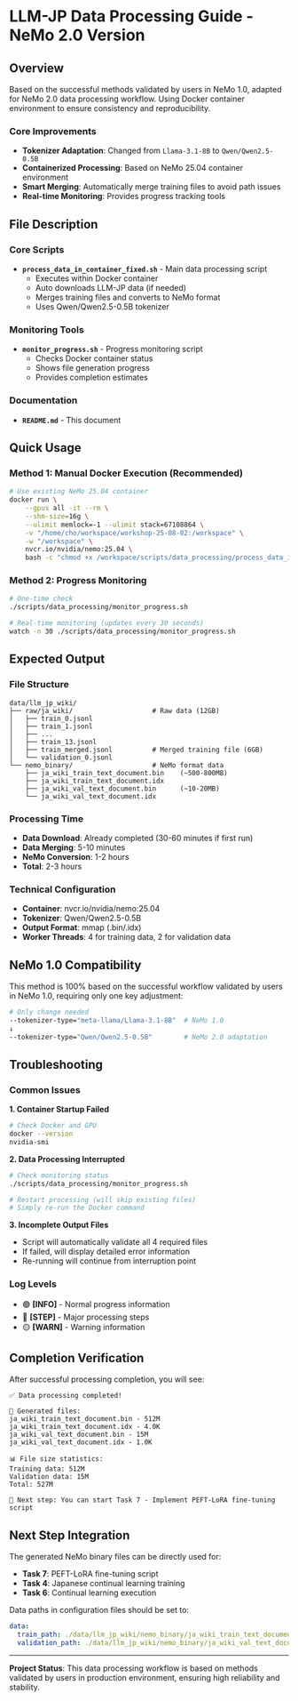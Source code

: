 # LLM-JP Data Processing Guide - NeMo 2.0 Version

## Overview

Based on the successful methods validated by users in NeMo 1.0, adapted for NeMo 2.0 data processing workflow. Using Docker container environment to ensure consistency and reproducibility.

### Core Improvements
- **Tokenizer Adaptation**: Changed from `Llama-3.1-8B` to `Qwen/Qwen2.5-0.5B`
- **Containerized Processing**: Based on NeMo 25.04 container environment
- **Smart Merging**: Automatically merge training files to avoid path issues
- **Real-time Monitoring**: Provides progress tracking tools

## File Description

### Core Scripts
- **`process_data_in_container_fixed.sh`** - Main data processing script
  - Executes within Docker container
  - Auto downloads LLM-JP data (if needed)
  - Merges training files and converts to NeMo format
  - Uses Qwen/Qwen2.5-0.5B tokenizer

### Monitoring Tools
- **`monitor_progress.sh`** - Progress monitoring script
  - Checks Docker container status
  - Shows file generation progress
  - Provides completion estimates

### Documentation
- **`README.md`** - This document

## Quick Usage

### Method 1: Manual Docker Execution (Recommended)
```bash
# Use existing NeMo 25.04 container
docker run \
    --gpus all -it --rm \
    --shm-size=16g \
    --ulimit memlock=-1 --ulimit stack=67108864 \
    -v "/home/cho/workspace/workshop-25-08-02:/workspace" \
    -w "/workspace" \
    nvcr.io/nvidia/nemo:25.04 \
    bash -c "chmod +x /workspace/scripts/data_processing/process_data_in_container_fixed.sh && /workspace/scripts/data_processing/process_data_in_container_fixed.sh"
```

### Method 2: Progress Monitoring
```bash
# One-time check
./scripts/data_processing/monitor_progress.sh

# Real-time monitoring (updates every 30 seconds)
watch -n 30 ./scripts/data_processing/monitor_progress.sh
```

## Expected Output

### File Structure
```
data/llm_jp_wiki/
├── raw/ja_wiki/                    # Raw data (12GB)
│   ├── train_0.jsonl
│   ├── train_1.jsonl
│   ├── ...
│   ├── train_13.jsonl
│   ├── train_merged.jsonl          # Merged training file (6GB)
│   └── validation_0.jsonl
└── nemo_binary/                    # NeMo format data
    ├── ja_wiki_train_text_document.bin    (~500-800MB)
    ├── ja_wiki_train_text_document.idx
    ├── ja_wiki_val_text_document.bin      (~10-20MB)
    └── ja_wiki_val_text_document.idx
```

### Processing Time
- **Data Download**: Already completed (30-60 minutes if first run)
- **Data Merging**: 5-10 minutes
- **NeMo Conversion**: 1-2 hours
- **Total**: 2-3 hours

### Technical Configuration
- **Container**: nvcr.io/nvidia/nemo:25.04
- **Tokenizer**: Qwen/Qwen2.5-0.5B
- **Output Format**: mmap (.bin/.idx)
- **Worker Threads**: 4 for training data, 2 for validation data

## NeMo 1.0 Compatibility

This method is 100% based on the successful workflow validated by users in NeMo 1.0, requiring only one key adjustment:

```bash
# Only change needed
--tokenizer-type="meta-llama/Llama-3.1-8B"  # NeMo 1.0
↓
--tokenizer-type="Qwen/Qwen2.5-0.5B"        # NeMo 2.0 adaptation
```

## Troubleshooting

### Common Issues

**1. Container Startup Failed**
```bash
# Check Docker and GPU
docker --version
nvidia-smi
```

**2. Data Processing Interrupted**
```bash
# Check monitoring status
./scripts/data_processing/monitor_progress.sh

# Restart processing (will skip existing files)
# Simply re-run the Docker command
```

**3. Incomplete Output Files**
- Script will automatically validate all 4 required files
- If failed, will display detailed error information
- Re-running will continue from interruption point

### Log Levels
- 🟢 **[INFO]** - Normal progress information
- 🔵 **[STEP]** - Major processing steps
- 🟡 **[WARN]** - Warning information

## Completion Verification

After successful processing completion, you will see:
```
✅ Data processing completed!

📁 Generated files:
ja_wiki_train_text_document.bin - 512M
ja_wiki_train_text_document.idx - 4.0K
ja_wiki_val_text_document.bin - 15M
ja_wiki_val_text_document.idx - 1.0K

📊 File size statistics:
Training data: 512M
Validation data: 15M
Total: 527M

🚀 Next step: You can start Task 7 - Implement PEFT-LoRA fine-tuning script
```

## Next Step Integration

The generated NeMo binary files can be directly used for:
- **Task 7**: PEFT-LoRA fine-tuning script
- **Task 4**: Japanese continual learning training
- **Task 6**: Continual learning execution

Data paths in configuration files should be set to:
```yaml
data:
  train_path: ./data/llm_jp_wiki/nemo_binary/ja_wiki_train_text_document
  validation_path: ./data/llm_jp_wiki/nemo_binary/ja_wiki_val_text_document
```

---

**Project Status**: This data processing workflow is based on methods validated by users in production environment, ensuring high reliability and stability.
